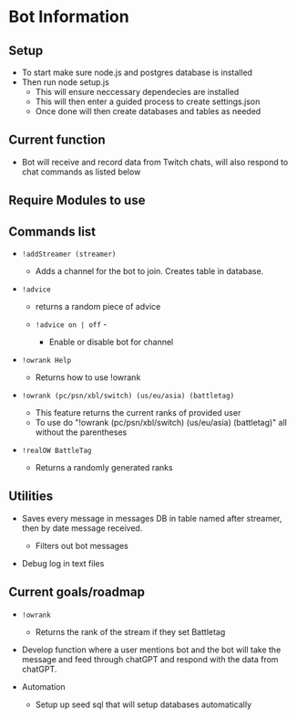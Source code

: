 # Bot Information

## Setup

- To start make sure node.js and postgres database is installed
- Then run node setup.js
  - This will ensure neccessary dependecies are installed
  - This will then enter a guided process to create settings.json
  - Once done will then create databases and tables as needed

## Current function

- Bot will receive and record data from Twitch chats, will also respond to chat commands as listed below

## Require Modules to use

## Commands list

- `!addStreamer (streamer)`

  - Adds a channel for the bot to join. Creates table in database.

- `!advice`

  - returns a random piece of advice

  - `!advice on | off` -

    - Enable or disable bot for channel

- `!owrank Help`

  - Returns how to use !owrank

- `!owrank (pc/psn/xbl/switch) (us/eu/asia) (battletag)`

  - This feature returns the current ranks of provided user
  - To use do "!owrank (pc/psn/xbl/switch) (us/eu/asia) (battletag)" all without the parentheses

- `!realOW BattleTag`

  - Returns a randomly generated ranks

## Utilities

- Saves every message in messages DB in table named after streamer, then by date message received.

  - Filters out bot messages

- Debug log in text files

## Current goals/roadmap

- `!owrank`

  - Returns the rank of the stream if they set Battletag

- Develop function where a user mentions bot and the bot will take the message and feed through chatGPT and respond with the data from chatGPT.

- Automation

  - Setup up seed sql that will setup databases automatically
